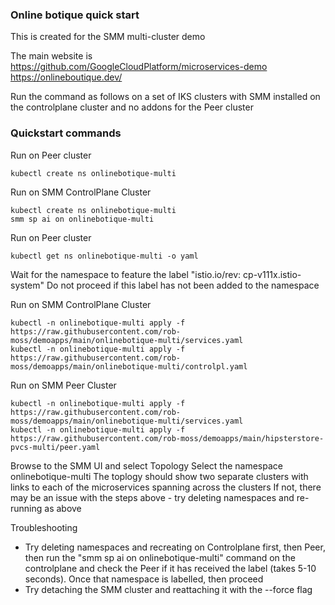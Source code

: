 ### Online botique quick start

This is created for the SMM multi-cluster demo

The main website is
https://github.com/GoogleCloudPlatform/microservices-demo
https://onlineboutique.dev/

Run the command as follows on a set of IKS clusters with SMM installed on the controlplane cluster and no addons for the Peer cluster

### Quickstart commands

Run on Peer cluster
```
kubectl create ns onlinebotique-multi
```

Run on SMM ControlPlane Cluster
```
kubectl create ns onlinebotique-multi
smm sp ai on onlinebotique-multi
```

Run on Peer cluster
```
kubectl get ns onlinebotique-multi -o yaml
```
Wait for the namespace to feature the label "istio.io/rev: cp-v111x.istio-system"
Do not proceed if this label has not been added to the namespace


Run on SMM ControlPlane Cluster
```
kubectl -n onlinebotique-multi apply -f https://raw.githubusercontent.com/rob-moss/demoapps/main/onlinebotique-multi/services.yaml
kubectl -n onlinebotique-multi apply -f https://raw.githubusercontent.com/rob-moss/demoapps/main/onlinebotique-multi/controlpl.yaml
```

Run on SMM Peer Cluster
```
kubectl -n onlinebotique-multi apply -f https://raw.githubusercontent.com/rob-moss/demoapps/main/onlinebotique-multi/services.yaml
kubectl -n onlinebotique-multi apply -f https://raw.githubusercontent.com/rob-moss/demoapps/main/hipsterstore-pvcs-multi/peer.yaml
```

Browse to the SMM UI and select Topology
Select the namespace onlinebotique-multi
The toplogy should show two separate clusters with links to each of the microservices spanning across the clusters
If not, there may be an issue with the steps above - try deleting namespaces and re-running as above

Troubleshooting
* Try deleting namespaces and recreating on Controlplane first, then Peer, then run the "smm sp ai on onlinebotique-multi" command on the controlplane and check the Peer if it has received the label (takes 5-10 seconds). Once that namespace is labelled, then proceed
* Try detaching the SMM cluster and reattaching it with the --force flag
